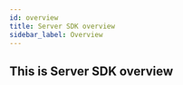```yaml
---
id: overview
title: Server SDK overview
sidebar_label: Overview
---
```


## This is Server SDK overview